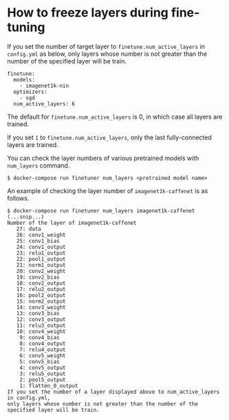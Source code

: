 # How to freeze layers during fine-tuning

If you set the number of target layer to `finetune.num_active_layers` in `config.yml` as below, only layers whose number is not greater than the number of the specified layer will be train.

```
finetune:
  models:
    - imagenet1k-nin
  optimizers:
    - sgd
  num_active_layers: 6
```

The default for `finetune.num_active_layers` is 0, in which case all layers are trained.

If you set `1` to `finetune.num_active_layers`, only the last fully-connected layers are trained.

You can check the layer numbers of various pretrained models with `num_layers` command.

```
$ docker-compose run finetuner num_layers <pretrained model name>
```

An example of checking the layer number of `imagenet1k-caffenet` is as follows.

```
$ docker-compose run finetuner num_layers imagenet1k-caffenet
(...snip...)
Number of the layer of imagenet1k-caffenet
   27: data
   26: conv1_weight
   25: conv1_bias
   24: conv1_output
   23: relu1_output
   22: pool1_output
   21: norm1_output
   20: conv2_weight
   19: conv2_bias
   18: conv2_output
   17: relu2_output
   16: pool2_output
   15: norm2_output
   14: conv3_weight
   13: conv3_bias
   12: conv3_output
   11: relu3_output
   10: conv4_weight
    9: conv4_bias
    8: conv4_output
    7: relu4_output
    6: conv5_weight
    5: conv5_bias
    4: conv5_output
    3: relu5_output
    2: pool5_output
    1: flatten_0_output
If you set the number of a layer displayed above to num_active_layers in config.yml,
only layers whose number is not greater than the number of the specified layer will be train.
```

